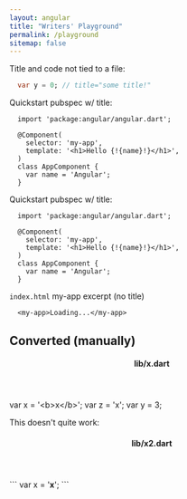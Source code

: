 ```yaml
---
layout: angular
title: "Writers' Playground"
permalink: /playground
sitemap: false
---
```


Title and code not tied to a file:
<?code-excerpt title="some title!"?>
```dart
  var y = 0; // title="some title!"
```

Quickstart pubspec w/ title:
<?code-excerpt "quickstart/lib/app_component.dart" title?>
```
  import 'package:angular/angular.dart';

  @Component(
    selector: 'my-app',
    template: '<h1>Hello {!{name}!}</h1>',
  )
  class AppComponent {
    var name = 'Angular';
  }
```

<?code-excerpt path-base="quickstart"?>

Quickstart pubspec w/ title:
<?code-excerpt "lib/app_component.dart" title?>
```
  import 'package:angular/angular.dart';

  @Component(
    selector: 'my-app',
    template: '<h1>Hello {!{name}!}</h1>',
  )
  class AppComponent {
    var name = 'Angular';
  }
```

`index.html` my-app excerpt (no title)
<?code-excerpt "web/index.html (my-app)"?>
```
  <my-app>Loading...</my-app>
```

## Converted (manually)

<div class="code-example">
<header><h4>lib/x.dart</h4></header>
<code-example language="dart">  var x = '&lt;b&gt;x&lt;/b&gt;';
<span class="highlight">  var z = 'x';
  var y = 3;</span>
</code-example>
</div>

This doesn't quite work:

<div class="code-example">
<header><h4>lib/x2.dart</h4></header>
<div code-example language="dart" markdown="1">
```
  var x = '<b>x</b>';
```
</div>
</div>
